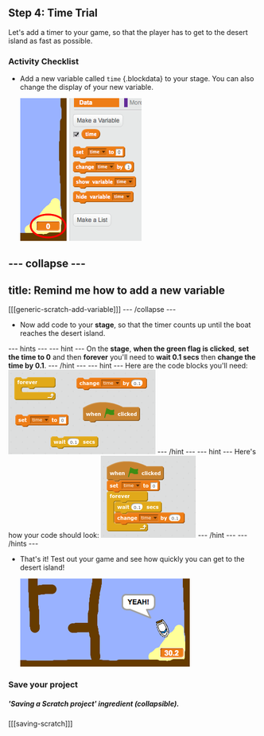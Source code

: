 ## Step 4: Time Trial

Let's add a timer to your game, so that the player has to get to the desert island as fast as possible.

### Activity Checklist

+ Add a new variable called `time` {.blockdata} to your stage. You can also change the display of your new variable.

	![screenshot](images/boat-variable.png)

--- collapse ---
---
title: Remind me how to add a new variable
---
[[[generic-scratch-add-variable]]]
--- /collapse ---

+ Now add code to your __stage__, so that the timer counts up until the boat reaches the desert island.

--- hints ---
--- hint ---
On the __stage__, __when the green flag is clicked__, __set the time to 0__ and then __forever__ you'll need to __wait 0.1 secs__ then __change the time by 0.1__. 
--- /hint ---
--- hint ---
Here are the code blocks you'll need:
![screenshot](images/boat-time-blocks.png)
--- /hint ---
--- hint ---
Here's how your code should look:
![screenshot](images/boat-time-code.png)
--- /hint ---
--- /hints ---

+ That's it! Test out your game and see how quickly you can get to the desert island!

	![screenshot](images/boat-variable-test.png)
	

### Save your project

##### 'Saving a Scratch project' ingredient (collapsible).
[[[saving-scratch]]]
